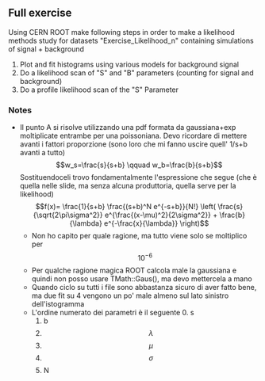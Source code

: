 ## Full exercise
Using CERN ROOT make following steps in order to make a likelihood methods study for datasets "Exercise_Likelihood_n" containing simulations of signal + background
1. Plot and fit histograms using various models for background signal  
2. Do a likelihood scan of "S" and "B" parameters (counting for signal and background)
3. Do a profile likelihood scan of the "S" Parameter

### Notes
- Il punto A si risolve utilizzando una pdf formata da gaussiana+exp moltiplicate entrambe per una poissoniana. Devo ricordare di mettere avanti i fattori proporzione (sono loro che mi fanno uscire quell' 1/s+b avanti a tutto)
    $$w_s=\frac{s}{s+b} \qquad w_b=\frac{b}{s+b}$$
    Sostituendoceli trovo fondamentalmente l'espressione che segue (che è quella nelle slide, ma senza alcuna produttoria, quella serve per la likelihood) 
    $$f(x)= \frac{1}{s+b} \frac{(s+b)^N e^{-s+b}}{N!} \left( \frac{s}{\sqrt{2\pi\sigma^2}} e^{\frac{(x-\mu)^2}{2\sigma^2}} + \frac{b}{\lambda} e^{-\frac{x}{\lambda}} \right)$$ 
    - Non ho capito per quale ragione, ma tutto viene solo se moltiplico per $$10^{-6}$$
    - Per qualche ragione magica ROOT calcola male la gaussiana e quindi non posso usare TMath::Gaus(), ma devo mettercela a mano
    - Quando ciclo su tutti i file sono abbastanza sicuro di aver fatto bene, ma due fit su 4 vengono un po' male almeno sul lato sinistro dell'istogramma
    - L'ordine numerato dei parametri è il seguente 
        0. s
        1. b
        2. $$\lambda$$
        3. $$\mu$$
        4. $$\sigma$$
        5. N